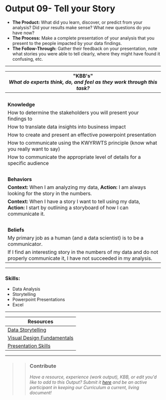 # Output 09- Tell your Story

- **The Product:** What did you learn, discover, or predict from your analysis? Did your results make sense? What new questions do you have now? 
- **The Process:** Make a complete presentation of your analysis that you present to the people impacted by your data findings. 
- **The Follow-Through:** Gather their feedback on your presentation, note what stories you were able to tell clearly, where they might have found it confusing, etc.

-----------------------------------------------------------

| **"KBB's"** <br> _What do experts think, do, and feel as they work through this task?_|
|----------|
| </br>| 
| **Knowledge**	| 
| How to determine the stakeholders you will present your findings to |  
| How to translate data insights into business impact | 
| How to create and present an effective powerpoint presentation	|
| How to communicate using the KWYRWTS principle (know what you really want to say) |  
| How to communicate the appropriate level of details for a specific audience |  
| </br> | 
| **Behaviors** 	| 
|  **Context:** When I am analyzing my data, **Action:** I am always looking for the story in the numbers.	|    
|  **Context:** When I have a story I want to tell using my data, **Action:** I start by outlining a storyboard of how I can communicate it.	|    
| </br> | 
| **Beliefs**	| 
| My primary job as a human (and a data scientist) is to be a communicator. |  
| If I find an interesting story in the numbers of my data and do not properly communicate it, I have not succeeded in my analysis. |  


------
### Skills: 
* Data Analysis
* Storytelling
* Powerpoint Presentations
* Excel


------


| Resources|       	
|----------|
| [Data Storytelling](https://github.com/cs109/2015/blob/master/Lectures/20-Presentations.pdf)|
| [Visual Design Fundamentals](https://github.com/andela/learningmap/tree/master/D1/D1%20Design/Visual%20Design%20Fundamentals)|
| [Presentation Skills](https://github.com/andela/learningmap/blob/master/Andelan/Making%20Good%20First%20Impressions/Managing%20the%20Distributed%20Kickoff%20Call.md)|

---- 

>> ### Contribute
>> _Have a resource, experience (work output), KBB, or edit you'd like to add to this Output? Submit it [here](https://docs.google.com/a/andela.com/forms/d/e/1FAIpQLSeiwit-7JW3UScG9ItDX9DUZZnlCwdpo7aWruahsPKNJ_6JOA/viewform?usp=sf_link) and be an active participant in keeping our Curriculum a current, living document!_

